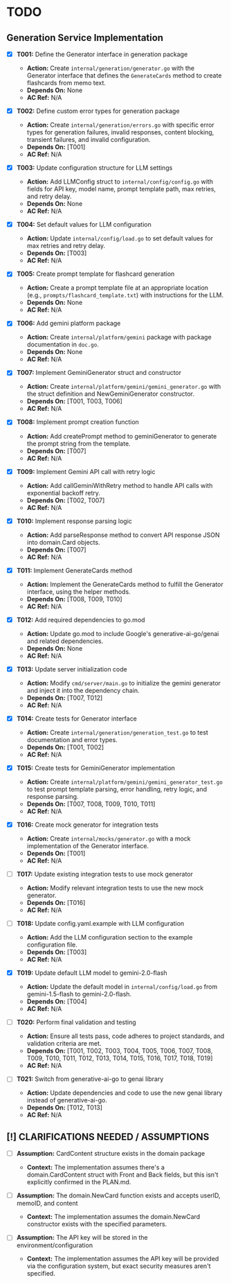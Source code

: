 # TODO

## Generation Service Implementation
- [x] **T001:** Define the Generator interface in generation package
    - **Action:** Create `internal/generation/generator.go` with the Generator interface that defines the `GenerateCards` method to create flashcards from memo text.
    - **Depends On:** None
    - **AC Ref:** N/A

- [x] **T002:** Define custom error types for generation package
    - **Action:** Create `internal/generation/errors.go` with specific error types for generation failures, invalid responses, content blocking, transient failures, and invalid configuration.
    - **Depends On:** [T001]
    - **AC Ref:** N/A

- [x] **T003:** Update configuration structure for LLM settings
    - **Action:** Add LLMConfig struct to `internal/config/config.go` with fields for API key, model name, prompt template path, max retries, and retry delay.
    - **Depends On:** None
    - **AC Ref:** N/A

- [x] **T004:** Set default values for LLM configuration
    - **Action:** Update `internal/config/load.go` to set default values for max retries and retry delay.
    - **Depends On:** [T003]
    - **AC Ref:** N/A

- [x] **T005:** Create prompt template for flashcard generation
    - **Action:** Create a prompt template file at an appropriate location (e.g., `prompts/flashcard_template.txt`) with instructions for the LLM.
    - **Depends On:** None
    - **AC Ref:** N/A

- [x] **T006:** Add gemini platform package
    - **Action:** Create `internal/platform/gemini` package with package documentation in `doc.go`.
    - **Depends On:** None
    - **AC Ref:** N/A

- [x] **T007:** Implement GeminiGenerator struct and constructor
    - **Action:** Create `internal/platform/gemini/gemini_generator.go` with the struct definition and NewGeminiGenerator constructor.
    - **Depends On:** [T001, T003, T006]
    - **AC Ref:** N/A

- [x] **T008:** Implement prompt creation function
    - **Action:** Add createPrompt method to geminiGenerator to generate the prompt string from the template.
    - **Depends On:** [T007]
    - **AC Ref:** N/A

- [x] **T009:** Implement Gemini API call with retry logic
    - **Action:** Add callGeminiWithRetry method to handle API calls with exponential backoff retry.
    - **Depends On:** [T002, T007]
    - **AC Ref:** N/A

- [x] **T010:** Implement response parsing logic
    - **Action:** Add parseResponse method to convert API response JSON into domain.Card objects.
    - **Depends On:** [T007]
    - **AC Ref:** N/A

- [x] **T011:** Implement GenerateCards method
    - **Action:** Implement the GenerateCards method to fulfill the Generator interface, using the helper methods.
    - **Depends On:** [T008, T009, T010]
    - **AC Ref:** N/A

- [x] **T012:** Add required dependencies to go.mod
    - **Action:** Update go.mod to include Google's generative-ai-go/genai and related dependencies.
    - **Depends On:** None
    - **AC Ref:** N/A

- [x] **T013:** Update server initialization code
    - **Action:** Modify `cmd/server/main.go` to initialize the gemini generator and inject it into the dependency chain.
    - **Depends On:** [T007, T012]
    - **AC Ref:** N/A

- [x] **T014:** Create tests for Generator interface
    - **Action:** Create `internal/generation/generation_test.go` to test documentation and error types.
    - **Depends On:** [T001, T002]
    - **AC Ref:** N/A

- [x] **T015:** Create tests for GeminiGenerator implementation
    - **Action:** Create `internal/platform/gemini/gemini_generator_test.go` to test prompt template parsing, error handling, retry logic, and response parsing.
    - **Depends On:** [T007, T008, T009, T010, T011]
    - **AC Ref:** N/A

- [x] **T016:** Create mock generator for integration tests
    - **Action:** Create `internal/mocks/generator.go` with a mock implementation of the Generator interface.
    - **Depends On:** [T001]
    - **AC Ref:** N/A

- [ ] **T017:** Update existing integration tests to use mock generator
    - **Action:** Modify relevant integration tests to use the new mock generator.
    - **Depends On:** [T016]
    - **AC Ref:** N/A

- [ ] **T018:** Update config.yaml.example with LLM configuration
    - **Action:** Add the LLM configuration section to the example configuration file.
    - **Depends On:** [T003]
    - **AC Ref:** N/A

- [x] **T019:** Update default LLM model to gemini-2.0-flash
    - **Action:** Update the default model in `internal/config/load.go` from gemini-1.5-flash to gemini-2.0-flash.
    - **Depends On:** [T004]
    - **AC Ref:** N/A

- [ ] **T020:** Perform final validation and testing
    - **Action:** Ensure all tests pass, code adheres to project standards, and validation criteria are met.
    - **Depends On:** [T001, T002, T003, T004, T005, T006, T007, T008, T009, T010, T011, T012, T013, T014, T015, T016, T017, T018, T019]
    - **AC Ref:** N/A

- [ ] **T021:** Switch from generative-ai-go to genai library
    - **Action:** Update dependencies and code to use the new genai library instead of generative-ai-go.
    - **Depends On:** [T012, T013]
    - **AC Ref:** N/A

## [!] CLARIFICATIONS NEEDED / ASSUMPTIONS
- [ ] **Assumption:** CardContent structure exists in the domain package
    - **Context:** The implementation assumes there's a domain.CardContent struct with Front and Back fields, but this isn't explicitly confirmed in the PLAN.md.

- [ ] **Assumption:** The domain.NewCard function exists and accepts userID, memoID, and content
    - **Context:** The implementation assumes the domain.NewCard constructor exists with the specified parameters.

- [ ] **Assumption:** The API key will be stored in the environment/configuration
    - **Context:** The implementation assumes the API key will be provided via the configuration system, but exact security measures aren't specified.
